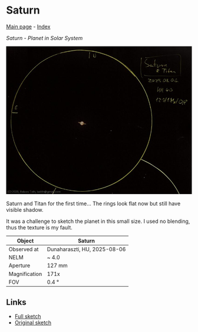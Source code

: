 # Saturn

[Main page](../index.md) - [Index](../pages/obj_index.md)

_Saturn_ - _Planet in Solar System_  

![Saturn](../img/saturn-20250807.jpg)

Saturn and Titan for the first time...
The rings look flat now but still have visible shadow.

It was a challenge to sketch the planet in this small size.
I used no blending, thus the texture is my fault.

Object | Saturn
-|-
Observed at | Dunaharaszti, HU, 2025-08-06
NELM | ~ 4.0
Aperture | 127 mm
Magnification | 171x
FOV | 0.4 °


## Links

- [Full sketch](../img/saturn-theta-ser-20250807.jpg)
- [Original sketch](../scan/20250807.jpg)
